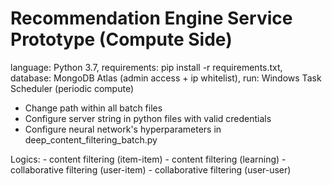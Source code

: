 # Recommendation Engine Service Prototype (Compute Side)

language: Python 3.7,
requirements: pip install -r requirements.txt,
database: MongoDB Atlas (admin access + ip whitelist),
run: Windows Task Scheduler (periodic compute)

- Change path within all batch files 
- Configure server string in python files with valid credentials 
- Configure neural network's hyperparameters in deep_content_filtering_batch.py

Logics: 
    - content filtering (item-item)
    - content filtering (learning)
    - collaborative filtering (user-item)
    - collaborative filtering (user-user)
    
